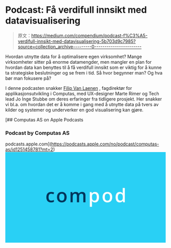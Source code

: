 # Podcast: Få verdifull innsikt med datavisualisering

> 原文：<https://medium.com/compendium/podcast-f%C3%A5-verdifull-innsikt-med-datavisualisering-5b703d9c7985?source=collection_archive---------0----------------------->

Hvordan utnytte data for å optimalisere egen virksomhet? Mange virksomheter sitter på enorme datamengder, men mangler en plan for hvordan data kan benyttes til å få verdifull innsikt som er viktig for å kunne ta strategiske beslutninger og se frem i tid. Så hvor begynner man? Og hva bør man fokusere på?

I denne podcasten snakker [Filip Van Laenen](https://medium.com/u/5e463e07259f?source=post_page-----5b703d9c7985--------------------------------) , fagdirektør for applikasjonsutvikling i Computas, med UX-designer Marte Rimer og Tech lead Jo Inge Stubbe om deres erfaringer fra tidligere prosjekt. Her snakker vi bl.a. om hvordan det er å komme i gang med å utnytte data på tvers av kilder og systemer og underverker en god visualisering kan gjøre.

[](https://podcasts.apple.com/no/podcast/computas-as/id1251458781?mt=2) [## ‎Computas AS on Apple Podcasts

### ‎Podcast by Computas AS

podcasts.apple.com](https://podcasts.apple.com/no/podcast/computas-as/id1251458781?mt=2) ![](img/389ad6a30c83c6fc1a95c4e614fcef1c.png)